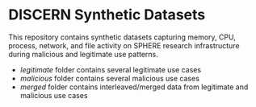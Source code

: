 # DISCERN Synthetic Datasets

This repository contains synthetic datasets capturing
memory, CPU, process, network, and file activity on SPHERE
research infrastructure during malicious and legitimate use patterns.

- *legitimate* folder contains several legitimate use cases
- *malicious* folder contains several malicious use cases
- *merged* folder contains interleaved/merged data from legitimate and
malicious use cases